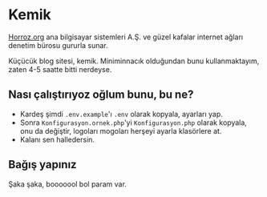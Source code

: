 # Kemik
[Horroz.org](https://horroz.org) ana bilgisayar sistemleri A.Ş. ve güzel kafalar internet ağları denetim bürosu gururla sunar.

Küçücük blog sitesi, kemik. Miniminnacık olduğundan bunu kullanmaktayım, zaten 4-5 saatte bitti nerdeyse.

## Nası çalıştırıyoz oğlum bunu, bu ne?
- Kardeş şimdi ``.env.example``'ı ``.env`` olarak kopyala, ayarları yap.
- Sonra ``Konfigurasyon.ornek.php``'yi ``Konfigurasyon.php`` olarak kopyala, onu da değiştir, logoları mogoları herşeyi ayarla klasörlere at.
- Kalanı sen halledersin.

## Bağış yapınız
Şaka şaka, booooool bol param var.